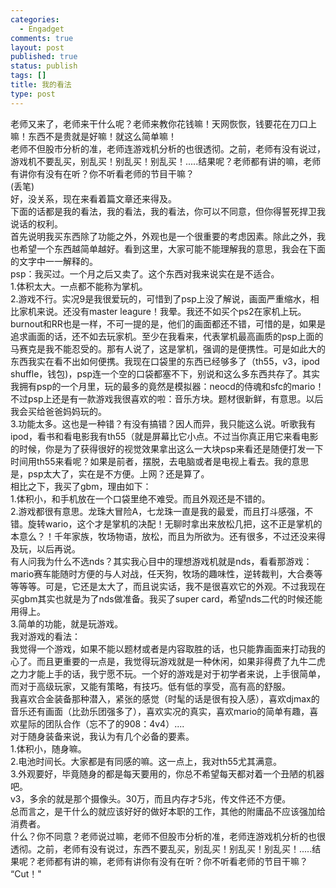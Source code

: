 ```yaml
--- 
categories: 
  - Engadget
comments: true
layout: post
published: true
status: publish
tags: []
title: 我的看法
type: post
---
```

<div id="msgcns!5F971C000415D85F!216" class="bvMsg">
<div>老师又来了，老师来干什么呢？老师来教你花钱嘛！天网恢恢，钱要花在刀口上嘛！东西不是贵就是好嘛！就这么简单嘛！</div>
<div>老师不但股市分析的准，老师连游戏机分析的也很透彻。之前，老师有没有说过，游戏机不要乱买，别乱买！别乱买！别乱买！.....结果呢？老师都有讲的嘛，老师有讲你有没有在听？你不听看老师的节目干嘛？</div>
<div>(丢笔)</div>
<div>好，没关系，现在来看着篇文章还来得及。</div>
<div>下面的话都是我的看法，我的看法，我的看法，你可以不同意，但你得誓死捍卫我说话的权利。</div>
<div>首先说明我买东西除了功能之外，外观也是一个很重要的考虑因素。除此之外，我也希望一个东西越简单越好。看到这里，大家可能不能理解我的意思，我会在下面的文字中一一解释的。</div>
<div>psp：我买过。一个月之后又卖了。这个东西对我来说实在是不适合。<br>1.体积太大。一点都不能称为掌机。<br>2.游戏不行。实况9是我很爱玩的，可惜到了psp上没了解说，画面严重缩水，相比家机来说。还没有master leagure！我晕。我还不如买个ps2在家机上玩。burnout和RR也是一样，不可一提的是，他们的画面都还不错，可惜的是，如果是追求画面的话，还不如去玩家机。至少在我看来，代表掌机最高画质的psp上面的马赛克是我不能忍受的。那有人说了，这是掌机，强调的是便携性。可是如此大的东西我实在看不出如何便携。我现在口袋里的东西已经够多了（th55，v3，ipod shuffle，钱包)，psp连一个空的口袋都塞不下，别说和这么多东西共存了。其实我拥有psp的一个月里，玩的最多的竟然是模拟器：neocd的侍魂和sfc的mario！不过psp上还是有一款游戏我很喜欢的啦：音乐方块。题材很新鲜，有意思。以后我会买给爸爸妈妈玩的。<br>3.功能太多。这也是一种错？有没有搞错？因人而异，我只能这么说。听歌我有ipod，看书和看电影我有th55（就是屏幕比它小点。不过当你真正用它来看电影的时候，你是为了获得很好的视觉效果拿出这么一大块psp来看还是随便打发一下时间用th55来看呢？如果是前者，摆脱，去电脑或者是电视上看去。我的意思是，psp太大了，实在是不方便。上网？还是算了。</div>
<div>相比之下，我买了gbm，理由如下：<br>1.体积小，和手机放在一个口袋里绝不难受。而且外观还是不错的。<br>2.游戏都很有意思。龙珠大冒险A，七龙珠一直是我的最爱，而且打斗感强，不错。旋转wario，这个才是掌机的决配！无聊时拿出来放松几把，这不正是掌机的本意么？！千年家族，牧场物语，放松，而且为所欲为。还有很多，不过还没来得及玩，以后再说。<br>有人问我为什么不选nds？其实我心目中的理想游戏机就是nds，看看那游戏：mario赛车能随时方便的与人对战，任天狗，牧场的趣味性，逆转裁判，大合奏等等等等。可是，它还是太大了，而且说实话，我不是很喜欢它的外观。不过我现在买gbm其实也就是为了nds做准备。我买了super card，希望nds二代的时候还能用得上。<br>3.简单的功能，就是玩游戏。</div>
<div>我对游戏的看法：<br>我觉得一个游戏，如果不能以题材或者是内容取胜的话，也只能靠画面来打动我的心了。而且更重要的一点是，我觉得玩游戏就是一种休闲，如果非得费了九牛二虎之力才能上手的话，我宁愿不玩。一个好的游戏是对于初学者来说，上手很简单，而对于高级玩家，又能有策略，有技巧。低有低的享受，高有高的舒服。<br>我喜欢合金装备那种潜入，紧张的感觉（时髦的话是很有投入感），喜欢djmax的音乐还有画面（比劲乐团强多了），喜欢实况的真实，喜欢mario的简单有趣，喜欢星际的团队合作（忘不了的908：4v4）....</div>
<div>对于随身装备来说，我认为有几个必备的要素。<br>1.体积小，随身嘛。<br>2.电池时间长。大家都是有同感的嘛。这一点上，我对th55尤其满意。<br>3.外观要好，毕竟随身的都是每天要用的，你总不希望每天都对着一个丑陋的机器吧。<br>v3，多余的就是那个摄像头。30万，而且内存才5兆，传文件还不方便。<br>总而言之，是干什么的就应该好好的做好本职的工作，其他的附庸品不应该强加给消费者。</div>
<div>什么？你不同意？老师说过嘛，老师不但股市分析的准，老师连游戏机分析的也很透彻。之前，老师有没有说过，东西不要乱买，别乱买！别乱买！别乱买！.....结果呢？老师都有讲的嘛，老师有讲你有没有在听？你不听看老师的节目干嘛？</div>
<div>“Cut！"</div>
</div>
